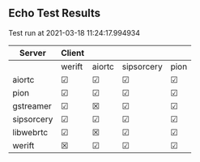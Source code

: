 ## Echo Test Results
Test run at 2021-03-18 11:24:17.994934

| Server      | Client      |             |             |             |
|-------------|-------------|-------------|-------------|-------------|
|             | werift      | aiortc      | sipsorcery  | pion        |
| aiortc      | &#9745;     | &#9745;     | &#9745;     | &#9745;     |
| pion        | &#9745;     | &#9745;     | &#9745;     | &#9745;     |
| gstreamer   | &#9745;     | &#x2612;    | &#9745;     | &#9745;     |
| sipsorcery  | &#9745;     | &#9745;     | &#9745;     | &#9745;     |
| libwebrtc   | &#9745;     | &#x2612;    | &#9745;     | &#9745;     |
| werift      | &#x2612;    | &#9745;     | &#9745;     | &#9745;     |

